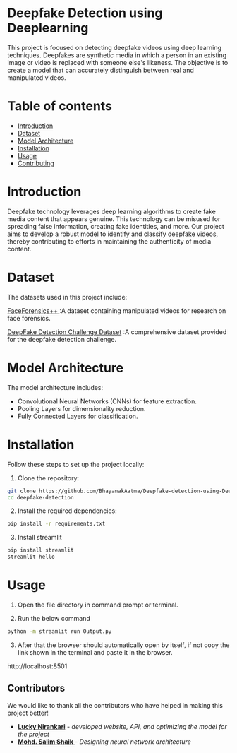 
# Deepfake Detection using Deeplearning

This project is focused on detecting deepfake videos using deep learning techniques. Deepfakes are synthetic media in which a person in an existing image or video is replaced with someone else's likeness. The objective is to create a model that can accurately distinguish between real and manipulated videos.

# Table of contents

  * [Introduction](#Introduction)
  * [Dataset](#Dataset)
  * [Model Architecture](#Model-Architecture)
  * [Installation](#installation)
  * [Usage](#Usage)
  * [Contributing](#Contributing)

# Introduction

Deepfake technology leverages deep learning algorithms to create fake media content that appears genuine. This technology can be misused for spreading false information, creating fake identities, and more. Our project aims to develop a robust model to identify and classify deepfake videos, thereby contributing to efforts in maintaining the authenticity of media content.

# Dataset

The datasets used in this project include:


[FaceForensics++ ](https://github.com/ondyari/FaceForensics) :A dataset containing manipulated videos for research on face forensics.

[DeepFake Detection Challenge Dataset](https://www.kaggle.com/c/deepfake-detection-challenge) :A comprehensive dataset provided for the deepfake detection challenge.

# Model Architecture

The model architecture includes:
* Convolutional Neural Networks (CNNs) for feature extraction.
* Pooling Layers for dimensionality reduction.
* Fully Connected Layers for classification.

# Installation

Follow these steps to set up the project locally:

1. Clone the repository:
```bash
git clone https://github.com/BhayanakAatma/Deepfake-detection-using-Deeplearing.git
cd deepfake-detection
```

2. Install the required dependencies:
```bash
pip install -r requirements.txt
```

3. Install streamlit 
```bash
pip install streamlit
streamlit hello
```

# Usage

1. Open the file directory in command prompt or terminal.

2. Run the below command
```bash 
python -m streamlit run Output.py
```

3. After that the browser should automatically open by itself, if not copy the link shown in the terminal and paste it in the browser.

http://localhost:8501

## Contributors

We would like to thank all the contributors who have helped in making this project better!

- **[Lucky Nirankari](https://github.com/BhayanakAatma)** - *developed website, API, and optimizing the model for the project*
- **[Mohd. Salim Shaik ](https://github.com/Salim-333)** - *Designing neural network architecture*
